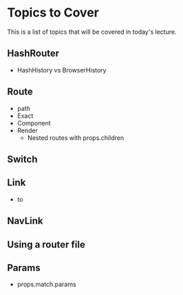 # Topics to Cover
This is a list of topics that will be covered in today's lecture.

## HashRouter
- HashHistory vs BrowserHistory

## Route
- path
- Exact
- Component
- Render
  - Nested routes with props.children

## Switch

## Link
- to

## NavLink

## Using a router file

## Params
- props.match.params

